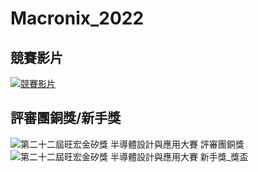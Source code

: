 # Macronix_2022
## 競賽影片
[![競賽影片](https://img.youtube.com/vi/Z-dnz38k5nI/0.jpg)](https://www.youtube.com/watch?v=Z-dnz38k5nI)
## 評審團銅獎/新手獎
![第二十二屆旺宏金矽獎 半導體設計與應用大賽 評審團銅獎](https://github.com/user-attachments/assets/33863fad-1b4a-4737-bf1e-c648a08da548=250x250)
![第二十二屆旺宏金矽獎 半導體設計與應用大賽 新手獎_獎盃](https://github.com/user-attachments/assets/85134a58-8df8-4dd7-9406-311a4ac0de6e)
